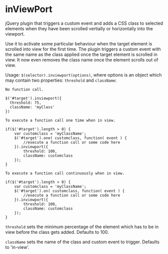inViewPort
==========

jQuery plugin that triggers a custom event and adds a CSS class to selected elements when they have been scrolled vertially or horizontally into the viewport.

Use it to activate some particular behaviour when the target element is scrolled into view for the first time. The plugin triggers a custom event with the same name as the class applied once the target element is scrolled in view. It now even removes the class name once the element scrolls out of view.

Usage: `$(selector).inviewport(options)`, where options is an object which may contain two properties: `threshold` and `className`:
    
    No function call. 
    
    $('#target').inviewport({
      threshold: 75, 
      className: 'myClass'
    })
    
	To execute a function call one time when in view.
   
	if($('#target').length > 0) {	
	    var customclass = 'myClassName';
		$('#target').one( customclass, function( event ) {
			//execute a function call or some code here
		}).inviewport({ 
		    threshold: 100, 
		    className: customclass 
	    });
	}
	
	To execute a function call continuously when in view.

	if($('#target').length > 0) { 
	    var customclass = 'myClassName';
		$('#target').on( customclass, function( event ) {
			//execute a function call or some code here
		}).inviewport({ 
		    threshold: 100, 
		    className: customclass 
	    });
	}

`threshold` sets the minimum percentage of the element which has to be in view before the class gets added. Defaults to 100. 

`className` sets the name of the class and custom event to trigger. Defaults to 'in-view'.
